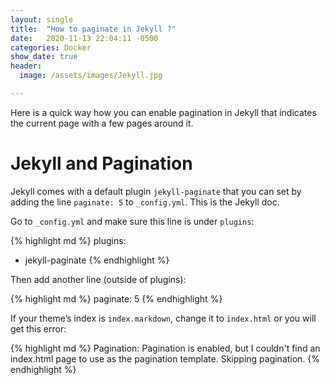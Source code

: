 ```yaml
---
layout: single
title:  "How to paginate in Jekyll ?"
date:   2020-11-13 22:04:11 -0500
categories: Docker
show_date: true 
header:
  image: /assets/images/Jekyll.jpg

---
```


Here is a quick way how you can enable pagination in Jekyll that indicates the current page with a few pages around it.

<h1 id="Jekyll and Pagination" >Jekyll and Pagination</h1>

Jekyll comes with a default plugin `jekyll-paginate` that you can set by adding the line `paginate: 5` to `_config.yml`. This is the Jekyll doc.

Go to `_config.yml` and make sure this line is under `plugins`:

{% highlight md %}
plugins:
  - jekyll-paginate
{% endhighlight %}

Then add another line (outside of plugins):

{% highlight md %}
paginate: 5
{% endhighlight %}

If your theme’s index is `index.markdown`, change it to `index.html` or you will get this error:

{% highlight md %}
Pagination: Pagination is enabled, but I couldn't find an index.html
page to use as the pagination template. Skipping pagination.
{% endhighlight %}
